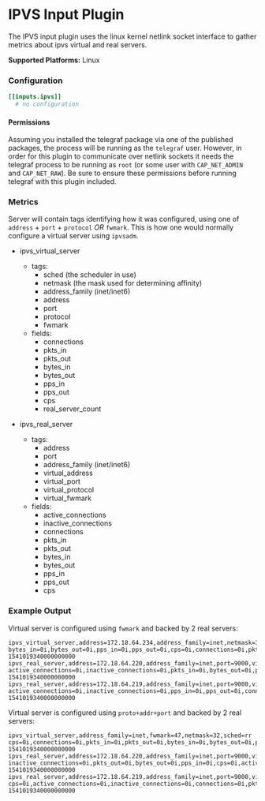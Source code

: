 # IPVS Input Plugin

The IPVS input plugin uses the linux kernel netlink socket interface to gather
metrics about ipvs virtual and real servers.

**Supported Platforms:** Linux

### Configuration

```toml
[[inputs.ipvs]]
  # no configuration
```

#### Permissions

Assuming you installed the telegraf package via one of the published packages,
the process will be running as the `telegraf` user. However, in order for this
plugin to communicate over netlink sockets it needs the telegraf process to be
running as `root` (or some user with `CAP_NET_ADMIN` and `CAP_NET_RAW`). Be sure
to ensure these permissions before running telegraf with this plugin included.

### Metrics

Server will contain tags identifying how it was configured, using one of
`address` + `port` + `protocol` *OR* `fwmark`. This is how one would normally
configure a virtual server using `ipvsadm`.

- ipvs_virtual_server
  - tags:
    - sched (the scheduler in use)
    - netmask (the mask used for determining affinity)
    - address_family (inet/inet6)
    - address
    - port
    - protocol
    - fwmark
  - fields:
    - connections
    - pkts_in
    - pkts_out
    - bytes_in
    - bytes_out
    - pps_in
    - pps_out
    - cps
    - real_server_count

- ipvs_real_server
  - tags:
    - address
    - port
    - address_family (inet/inet6)
    - virtual_address
    - virtual_port
    - virtual_protocol
    - virtual_fwmark
  - fields:
    - active_connections
    - inactive_connections
    - connections
    - pkts_in
    - pkts_out
    - bytes_in
    - bytes_out
    - pps_in
    - pps_out
    - cps

### Example Output

Virtual server is configured using `fwmark` and backed by 2 real servers:
```
ipvs_virtual_server,address=172.18.64.234,address_family=inet,netmask=32,port=9000,protocol=tcp,sched=rr,real_server_count=2 bytes_in=0i,bytes_out=0i,pps_in=0i,pps_out=0i,cps=0i,connections=0i,pkts_in=0i,pkts_out=0i 1541019340000000000
ipvs_real_server,address=172.18.64.220,address_family=inet,port=9000,virtual_address=172.18.64.234,virtual_port=9000,virtual_protocol=tcp active_connections=0i,inactive_connections=0i,pkts_in=0i,bytes_out=0i,pps_out=0i,connections=0i,pkts_out=0i,bytes_in=0i,pps_in=0i,cps=0i 1541019340000000000
ipvs_real_server,address=172.18.64.219,address_family=inet,port=9000,virtual_address=172.18.64.234,virtual_port=9000,virtual_protocol=tcp active_connections=0i,inactive_connections=0i,pps_in=0i,pps_out=0i,connections=0i,pkts_in=0i,pkts_out=0i,bytes_in=0i,bytes_out=0i,cps=0i 1541019340000000000
```

Virtual server is configured using `proto+addr+port` and backed by 2 real servers:
```
ipvs_virtual_server,address_family=inet,fwmark=47,netmask=32,sched=rr cps=0i,connections=0i,pkts_in=0i,pkts_out=0i,bytes_in=0i,bytes_out=0i,pps_in=0i,pps_out=0i,real_server_count=2 1541019340000000000
ipvs_real_server,address=172.18.64.220,address_family=inet,port=9000,virtual_fwmark=47 inactive_connections=0i,pkts_out=0i,bytes_out=0i,pps_in=0i,cps=0i,active_connections=0i,pkts_in=0i,bytes_in=0i,pps_out=0i,connections=0i 1541019340000000000
ipvs_real_server,address=172.18.64.219,address_family=inet,port=9000,virtual_fwmark=47 cps=0i,active_connections=0i,inactive_connections=0i,connections=0i,pkts_in=0i,bytes_out=0i,pkts_out=0i,bytes_in=0i,pps_in=0i,pps_out=0i 1541019340000000000
```
